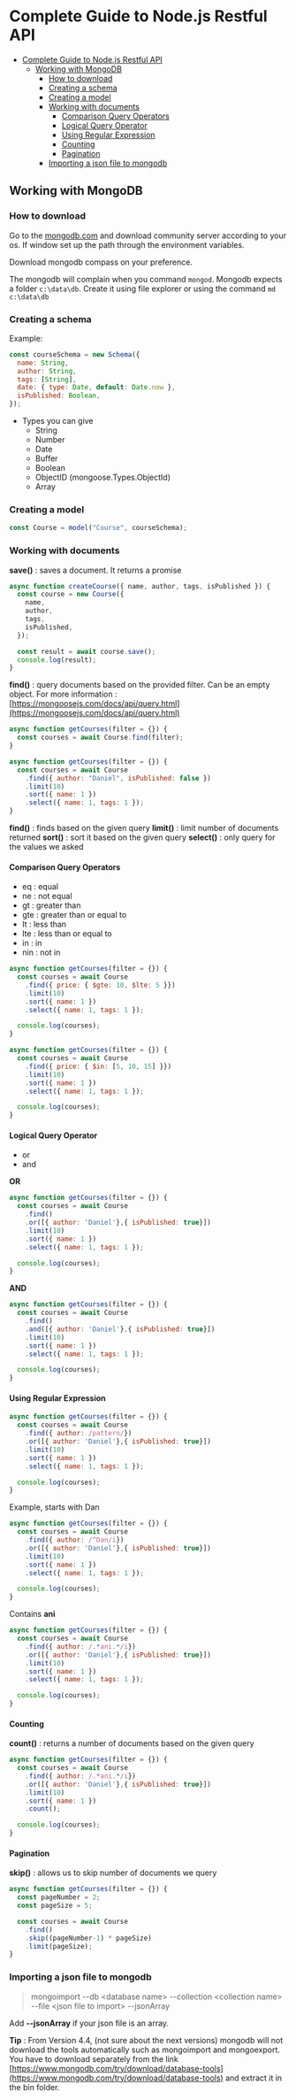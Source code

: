 # Complete Guide to Node.js Restful API

- [Complete Guide to Node.js Restful API](#complete-guide-to-nodejs-restful-api)
  - [Working with MongoDB](#working-with-mongodb)
    - [How to download](#how-to-download)
    - [Creating a schema](#creating-a-schema)
    - [Creating a model](#creating-a-model)
    - [Working with documents](#working-with-documents)
      - [Comparison Query Operators](#comparison-query-operators)
      - [Logical Query Operator](#logical-query-operator)
      - [Using Regular Expression](#using-regular-expression)
      - [Counting](#counting)
      - [Pagination](#pagination)
    - [Importing a json file to mongodb](#importing-a-json-file-to-mongodb)

## Working with MongoDB

### How to download
Go to the [mongodb.com](mongodb.com) and download community server according to your os. If window set up the path through the environment variables.

Download mongodb compass on your preference.

The mongodb will complain when you command `mongod`. Mongodb expects a folder `c:\data\db`. Create it using file explorer or using the command `md c:\data\db`

### Creating a schema

Example: 
```js
const courseSchema = new Schema({
  name: String,
  author: String,
  tags: [String],
  date: { type: Date, default: Date.now },
  isPublished: Boolean,
});
```

- Types you can give
  - String
  - Number
  - Date
  - Buffer
  - Boolean
  - ObjectID (mongoose.Types.ObjectId)
  - Array 

### Creating a model
```js
const Course = model("Course", courseSchema);
```
### Working with documents

__save()__ : saves a document. It returns a promise

```js
async function createCourse({ name, author, tags, isPublished }) {
  const course = new Course({
    name,
    author,
    tags,
    isPublished,
  });

  const result = await course.save();
  console.log(result);
}
```

__find()__ : query documents based on the provided filter. Can be an empty object.
For more information : [https://mongoosejs.com/docs/api/query.html](https://mongoosejs.com/docs/api/query.html)
```js
async function getCourses(filter = {}) {
  const courses = await Course.find(filter);
}
```

```js
async function getCourses(filter = {}) {
  const courses = await Course
    .find({ author: "Daniel", isPublished: false })
    .limit(10)
    .sort({ name: 1 })
    .select({ name: 1, tags: 1 });
}
```

__find()__ : finds based on the given query
__limit()__ : limit number of documents returned
__sort()__ : sort it based on the given query
__select()__ : only query for the values we asked 

#### Comparison Query Operators
- eq : equal
- ne : not equal
- gt : greater than
- gte : greater than or equal to
- lt : less than
- lte : less than or equal to
- in : in
- nin : not in

```js
async function getCourses(filter = {}) {
  const courses = await Course
    .find({ price: { $gte: 10, $lte: 5 }})
    .limit(10)
    .sort({ name: 1 })
    .select({ name: 1, tags: 1 });

  console.log(courses);
}
```

```js
async function getCourses(filter = {}) {
  const courses = await Course
    .find({ price: { $in: [5, 10, 15] }})
    .limit(10)
    .sort({ name: 1 })
    .select({ name: 1, tags: 1 });

  console.log(courses);
}
```

#### Logical Query Operator
- or
- and

**OR**
```js
async function getCourses(filter = {}) {
  const courses = await Course
    .find()
    .or([{ author: 'Daniel'},{ isPublished: true}])
    .limit(10)
    .sort({ name: 1 })
    .select({ name: 1, tags: 1 });

  console.log(courses);
}
```

**AND**
```js
async function getCourses(filter = {}) {
  const courses = await Course
    .find()
    .and([{ author: 'Daniel'},{ isPublished: true}])
    .limit(10)
    .sort({ name: 1 })
    .select({ name: 1, tags: 1 });

  console.log(courses);
}
```

#### Using Regular Expression
```js
async function getCourses(filter = {}) {
  const courses = await Course
    .find({ author: /pattern/})
    .or([{ author: 'Daniel'},{ isPublished: true}])
    .limit(10)
    .sort({ name: 1 })
    .select({ name: 1, tags: 1 });

  console.log(courses);
}
```

Example, starts with Dan

```js
async function getCourses(filter = {}) {
  const courses = await Course
    .find({ author: /^Dan/i})
    .or([{ author: 'Daniel'},{ isPublished: true}])
    .limit(10)
    .sort({ name: 1 })
    .select({ name: 1, tags: 1 });

  console.log(courses);
}
```

Contains __ani__
```js
async function getCourses(filter = {}) {
  const courses = await Course
    .find({ author: /.*ani.*/i})
    .or([{ author: 'Daniel'},{ isPublished: true}])
    .limit(10)
    .sort({ name: 1 })
    .select({ name: 1, tags: 1 });

  console.log(courses);
}
```

#### Counting
__count()__ : returns a number of documents based on the given query
```js
async function getCourses(filter = {}) {
  const courses = await Course
    .find({ author: /.*ani.*/i})
    .or([{ author: 'Daniel'},{ isPublished: true}])
    .limit(10)
    .sort({ name: 1 })
    .count();

  console.log(courses);
}
```

#### Pagination
__skip()__ : allows us to skip number of documents we query

```js
async function getCourses(filter = {}) {
  const pageNumber = 2;
  const pageSize = 5;

  const courses = await Course
    .find()
    .skip((pageNumber-1) * pageSize)
    .limit(pageSize);
}
```

### Importing a json file to mongodb

> mongoimport --db \<database name\> --collection \<collection name\> --file \<json file to import\> --jsonArray

Add __--jsonArray__ if your json file is an array.

**Tip** : From Version 4.4, (not sure about the next versions) mongodb will not download the tools automatically such as mongoimport and mongoexport. You have to download separately from the link [https://www.mongodb.com/try/download/database-tools](https://www.mongodb.com/try/download/database-tools) and extract it in the bin folder.

